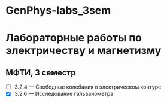 # GenPhys-labs_3sem
# Лабораторные работы по электричеству и магнетизму
## МФТИ, 3 семестр    
- [ ]  3.2.4 &mdash;  Свободные колебания в электрическом контуре
- [x]  3.2.6 &mdash;  Исследование гальванометра  
